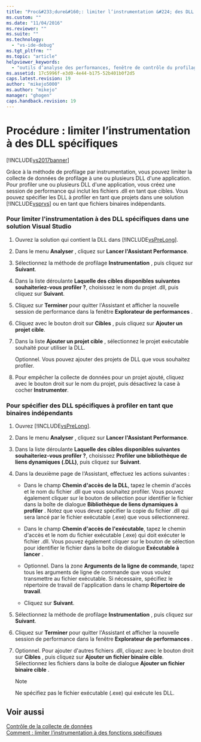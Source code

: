```yaml
---
title: "Proc&#233;dure&#160;: limiter l’instrumentation &#224; des DLL sp&#233;cifiques | Microsoft Docs"
ms.custom: ""
ms.date: "11/04/2016"
ms.reviewer: ""
ms.suite: ""
ms.technology: 
  - "vs-ide-debug"
ms.tgt_pltfrm: ""
ms.topic: "article"
helpviewer_keywords: 
  - "outils d’analyse des performances, fenêtre de contrôle du profilage au moment de l’exécution"
ms.assetid: 17c5996f-e3d0-4e44-b175-52b401b0f2d5
caps.latest.revision: 19
author: "mikejo5000"
ms.author: "mikejo"
manager: "ghogen"
caps.handback.revision: 19
---
```

# Proc&#233;dure&#160;: limiter l’instrumentation &#224; des DLL sp&#233;cifiques
[!INCLUDE[vs2017banner](../code-quality/includes/vs2017banner.md)]

Grâce à la méthode de profilage par instrumentation, vous pouvez limiter la collecte de données de profilage à une ou plusieurs DLL d'une application.  Pour profiler une ou plusieurs DLL d'une application, vous créez une session de performance qui inclut les fichiers .dll en tant que cibles.  Vous pouvez spécifier les DLL à profiler en tant que projets dans une solution [!INCLUDE[vsprvs](../code-quality/includes/vsprvs_md.md)] ou en tant que fichiers binaires indépendants.  
  
### Pour limiter l'instrumentation à des DLL spécifiques dans une solution Visual Studio  
  
1.  Ouvrez la solution qui contient la DLL dans [!INCLUDE[vsPreLong](../code-quality/includes/vsprelong_md.md)].  
  
2.  Dans le menu **Analyser** , cliquez sur **Lancer l'Assistant Performance**.  
  
3.  Sélectionnez la méthode de profilage **Instrumentation** , puis cliquez sur **Suivant**.  
  
4.  Dans la liste déroulante **Laquelle des cibles disponibles suivantes souhaiteriez\-vous profiler ?**, choisissez le nom du projet .dll, puis cliquez sur **Suivant**.  
  
5.  Cliquez sur **Terminer** pour quitter l'Assistant et afficher la nouvelle session de performance dans la fenêtre **Explorateur de performances** .  
  
6.  Cliquez avec le bouton droit sur **Cibles** , puis cliquez sur **Ajouter un projet cible**.  
  
7.  Dans la liste **Ajouter un projet cible** , sélectionnez le projet exécutable souhaité pour utiliser la DLL.  
  
     Optionnel.  Vous pouvez ajouter des projets de DLL que vous souhaitez profiler.  
  
8.  Pour empêcher la collecte de données pour un projet ajouté, cliquez avec le bouton droit sur le nom du projet, puis désactivez la case à cocher **Instrumenter**.  
  
### Pour spécifier des DLL spécifiques à profiler en tant que binaires indépendants  
  
1.  Ouvrez [!INCLUDE[vsPreLong](../code-quality/includes/vsprelong_md.md)].  
  
2.  Dans le menu **Analyser** , cliquez sur **Lancer l'Assistant Performance**.  
  
3.  Dans la liste déroulante **Laquelle des cibles disponibles suivantes souhaiteriez\-vous profiler ?**, choisissez **Profiler une bibliothèque de liens dynamiques \(.DLL\)**, puis cliquez sur **Suivant**.  
  
4.  Dans la deuxième page de l'Assistant, effectuez les actions suivantes :  
  
    -   Dans le champ **Chemin d'accès de la DLL**, tapez le chemin d'accès et le nom du fichier .dll que vous souhaitez profiler.  Vous pouvez également cliquer sur le bouton de sélection pour identifier le fichier dans la boîte de dialogue **Bibliothèque de liens dynamiques à profiler** .  Notez que vous devez spécifier la copie du fichier .dll qui sera lancé par le fichier exécutable \(.exe\) que vous sélectionnerez.  
  
    -   Dans le champ **Chemin d'accès de l'exécutable**, tapez le chemin d'accès et le nom du fichier exécutable \(.exe\) qui doit exécuter le fichier .dll.  Vous pouvez également cliquer sur le bouton de sélection pour identifier le fichier dans la boîte de dialogue **Exécutable à lancer** .  
  
    -   Optionnel.  Dans la zone **Arguments de la ligne de commande**, tapez tous les arguments de ligne de commande que vous voulez transmettre au fichier exécutable.  Si nécessaire, spécifiez le répertoire de travail de l'application dans le champ **Répertoire de travail**.  
  
    -   Cliquez sur **Suivant**.  
  
5.  Sélectionnez la méthode de profilage **Instrumentation** , puis cliquez sur **Suivant**.  
  
6.  Cliquez sur **Terminer** pour quitter l'Assistant et afficher la nouvelle session de performance dans la fenêtre **Explorateur de performances** .  
  
7.  Optionnel.  Pour ajouter d'autres fichiers .dll, cliquez avec le bouton droit sur **Cibles** , puis cliquez sur **Ajouter un fichier binaire cible**.  Sélectionnez les fichiers dans la boîte de dialogue **Ajouter un fichier binaire cible** .  
  
    > [!NOTE]
    >  Ne spécifiez pas le fichier exécutable \(.exe\) qui exécute les DLL.  
  
## Voir aussi  
 [Contrôle de la collecte de données](../profiling/controlling-data-collection.md)   
 [Comment : limiter l’instrumentation à des fonctions spécifiques](../profiling/how-to-limit-instrumentation-to-specific-functions.md)